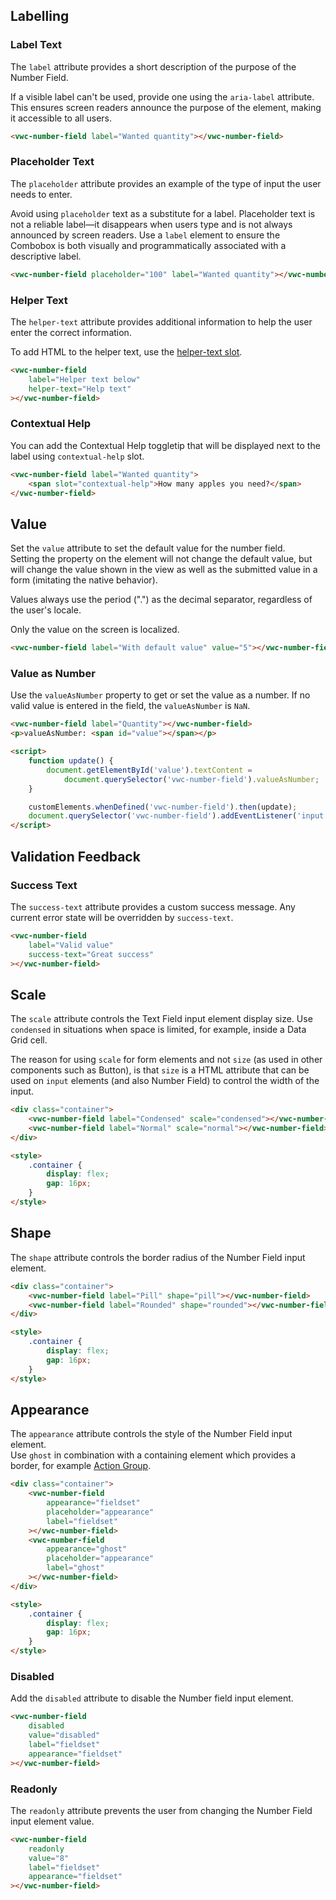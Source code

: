 ## Labelling

### Label Text

The `label` attribute provides a short description of the purpose of the Number Field.

<vwc-note connotation="information" headline="Accessibility Tip">
<vwc-icon slot="icon" name="accessibility-line"></vwc-icon>
<p>If a visible label can't be used, provide one using the <nobr><code>aria-label</code></nobr> attribute. This ensures screen readers announce the purpose of the element, making it accessible to all users.</p>
</vwc-note>

```html preview
<vwc-number-field label="Wanted quantity"></vwc-number-field>
```

### Placeholder Text

The `placeholder` attribute provides an example of the type of input the user needs to enter.

<vwc-note connotation="information" headline="Accessibility Tip">
	<vwc-icon slot="icon" name="accessibility-line"></vwc-icon>
	<p>Avoid using <code>placeholder</code> text as a substitute for a label. Placeholder text is not a reliable label—it disappears when users type and is not always announced by screen readers. Use a <code>label</code> element to ensure the Combobox is both visually and programmatically associated with a descriptive label.</p>
</vwc-note>

```html preview
<vwc-number-field placeholder="100" label="Wanted quantity"></vwc-number-field>
```

### Helper Text

The `helper-text` attribute provides additional information to help the user enter the correct information.

To add HTML to the helper text, use the [helper-text slot](/components/number-field/code/#helper-text-slot).

```html preview
<vwc-number-field
	label="Helper text below"
	helper-text="Help text"
></vwc-number-field>
```

### Contextual Help

You can add the Contextual Help toggletip that will be displayed next to the label using `contextual-help` slot.

```html preview
<vwc-number-field label="Wanted quantity">
	<span slot="contextual-help">How many apples you need?</span>
</vwc-number-field>
```

## Value

Set the `value` attribute to set the default value for the number field.  
Setting the property on the element will not change the default value, but will change the value shown in the view as well as the submitted value in a form (imitating the native behavior).

<vwc-note connotation="information" headline="Values always use decimal separator">
<vwc-icon slot="icon" name="info-line" label="Note:"></vwc-icon>
<p>Values always use the period (".") as the decimal separator, regardless of the user's locale.
</p>
<p>Only the value on the screen is localized.
</p>
</vwc-note>

```html preview
<vwc-number-field label="With default value" value="5"></vwc-number-field>
```

### Value as Number

Use the `valueAsNumber` property to get or set the value as a number. If no valid value is entered in the field, the `valueAsNumber` is `NaN`.

```html preview locale-switcher
<vwc-number-field label="Quantity"></vwc-number-field>
<p>valueAsNumber: <span id="value"></span></p>

<script>
	function update() {
		document.getElementById('value').textContent =
			document.querySelector('vwc-number-field').valueAsNumber;
	}

	customElements.whenDefined('vwc-number-field').then(update);
	document.querySelector('vwc-number-field').addEventListener('input', update);
</script>
```

## Validation Feedback

### Success Text

The `success-text` attribute provides a custom success message. Any current error state will be overridden by `success-text`.

```html preview
<vwc-number-field
	label="Valid value"
	success-text="Great success"
></vwc-number-field>
```

## Scale

The `scale` attribute controls the Text Field input element display size.
Use `condensed` in situations when space is limited, for example, inside a Data Grid cell.

<vwc-note connotation="information" headline="Scale instead of Size">
	<vwc-icon slot="icon" name="info-line" label="Note:"></vwc-icon>
	<p>The reason for using <code>scale</code> for form elements and not <code>size</code> (as used in other components such as Button), is that <code>size</code> is a HTML attribute that can be used on <code>input</code> elements (and also Number Field) to control the width of the input.</p>
</vwc-note>

```html preview
<div class="container">
	<vwc-number-field label="Condensed" scale="condensed"></vwc-number-field>
	<vwc-number-field label="Normal" scale="normal"></vwc-number-field>
</div>

<style>
	.container {
		display: flex;
		gap: 16px;
	}
</style>
```

## Shape

The `shape` attribute controls the border radius of the Number Field input element.

```html preview
<div class="container">
	<vwc-number-field label="Pill" shape="pill"></vwc-number-field>
	<vwc-number-field label="Rounded" shape="rounded"></vwc-number-field>
</div>

<style>
	.container {
		display: flex;
		gap: 16px;
	}
</style>
```

## Appearance

The `appearance` attribute controls the style of the Number Field input element.<br />
Use `ghost` in combination with a containing element which provides a border, for example [Action Group](/components/action-group/).

```html preview
<div class="container">
	<vwc-number-field
		appearance="fieldset"
		placeholder="appearance"
		label="fieldset"
	></vwc-number-field>
	<vwc-number-field
		appearance="ghost"
		placeholder="appearance"
		label="ghost"
	></vwc-number-field>
</div>

<style>
	.container {
		display: flex;
		gap: 16px;
	}
</style>
```

### Disabled

Add the `disabled` attribute to disable the Number field input element.

```html preview
<vwc-number-field
	disabled
	value="disabled"
	label="fieldset"
	appearance="fieldset"
></vwc-number-field>
```

### Readonly

The `readonly` attribute prevents the user from changing the Number Field input element value.

```html preview
<vwc-number-field
	readonly
	value="8"
	label="fieldset"
	appearance="fieldset"
></vwc-number-field>
```

